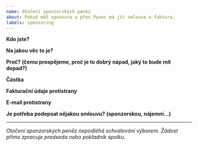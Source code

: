 ```yaml
---
name: Otočení sponzorských peněz
about: Pokud máš sponzora a přes Pyvec má jít smlouva a faktura.
labels: sponsoring
---
```


<!--
  Toto je „komentář“, který se nezobrazí ve tvé žádosti.
  Před vyplněním žádosti si přečti vše na tomto odkazu:
  https://docs.pyvec.org/operations/support-money.html#otoceni-sponzorskych-penez
  Otázky jsou ohraničeny hvězdičkami. Odpovědi napiš do místa pod ně.
-->

**Kdo jste?**


**Na jakou věc to je?**


**Proč? (čemu prospějeme, proč je to dobrý nápad, jaký to bude mít dopad?)**


**Částka**


**Fakturační údaje protistrany**


**E-mail protistrany**


**Je potřeba podepsat nějakou smlouvu? (sponzorskou, nájemní…)**



---

_Otočení sponzorských peněz nepodléhá schvalování výborem._
_Žádost přímo zpracuje predseda nebo pokladník spolku._
